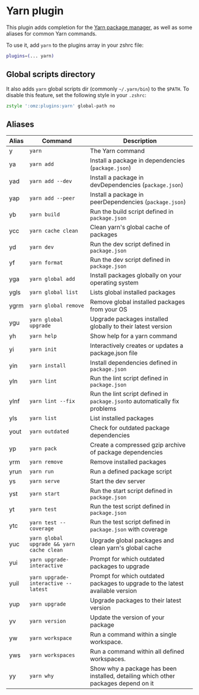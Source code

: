 # Yarn plugin

This plugin adds completion for the
[Yarn package manager](https://yarnpkg.com/en/), as well as some aliases for
common Yarn commands.

To use it, add `yarn` to the plugins array in your zshrc file:

```zsh
plugins=(... yarn)
```

## Global scripts directory

It also adds `yarn` global scripts dir (commonly `~/.yarn/bin`) to the `$PATH`.
To disable this feature, set the following style in your `.zshrc`:

```zsh
zstyle ':omz:plugins:yarn' global-path no
```

## Aliases

| Alias | Command                                   | Description                                                                        |
| ----- | ----------------------------------------- | ---------------------------------------------------------------------------------- |
| y     | `yarn`                                    | The Yarn command                                                                   |
| ya    | `yarn add`                                | Install a package in dependencies (`package.json`)                                 |
| yad   | `yarn add --dev`                          | Install a package in devDependencies (`package.json`)                              |
| yap   | `yarn add --peer`                         | Install a package in peerDependencies (`package.json`)                             |
| yb    | `yarn build`                              | Run the build script defined in `package.json`                                     |
| ycc   | `yarn cache clean`                        | Clean yarn's global cache of packages                                              |
| yd    | `yarn dev`                                | Run the dev script defined in `package.json`                                       |
| yf    | `yarn format`                             | Run the dev script defined in `package.json`                                       |
| yga   | `yarn global add`                         | Install packages globally on your operating system                                 |
| ygls  | `yarn global list`                        | Lists global installed packages                                                    |
| ygrm  | `yarn global remove`                      | Remove global installed packages from your OS                                      |
| ygu   | `yarn global upgrade`                     | Upgrade packages installed globally to their latest version                        |
| yh    | `yarn help`                               | Show help for a yarn command                                                       |
| yi    | `yarn init`                               | Interactively creates or updates a package.json file                               |
| yin   | `yarn install`                            | Install dependencies defined in `package.json`                                     |
| yln   | `yarn lint`                               | Run the lint script defined in `package.json`                                      |
| ylnf  | `yarn lint --fix`                         | Run the lint script defined in `package.json`to automatically fix problems         |
| yls   | `yarn list`                               | List installed packages                                                            |
| yout  | `yarn outdated`                           | Check for outdated package dependencies                                            |
| yp    | `yarn pack`                               | Create a compressed gzip archive of package dependencies                           |
| yrm   | `yarn remove`                             | Remove installed packages                                                          |
| yrun  | `yarn run`                                | Run a defined package script                                                       |
| ys    | `yarn serve`                              | Start the dev server                                                               |
| yst   | `yarn start`                              | Run the start script defined in `package.json`                                     |
| yt    | `yarn test`                               | Run the test script defined in `package.json`                                      |
| ytc   | `yarn test --coverage`                    | Run the test script defined in `package.json` with coverage                        |
| yuc   | `yarn global upgrade && yarn cache clean` | Upgrade global packages and clean yarn's global cache                              |
| yui   | `yarn upgrade-interactive`                | Prompt for which outdated packages to upgrade                                      |
| yuil  | `yarn upgrade-interactive --latest`       | Prompt for which outdated packages to upgrade to the latest available version      |
| yup   | `yarn upgrade`                            | Upgrade packages to their latest version                                           |
| yv    | `yarn version`                            | Update the version of your package                                                 |
| yw    | `yarn workspace`                          | Run a command within a single workspace.                                           |
| yws   | `yarn workspaces`                         | Run a command within all defined workspaces.                                       |
| yy    | `yarn why`                                | Show why a package has been installed, detailing which other packages depend on it |
